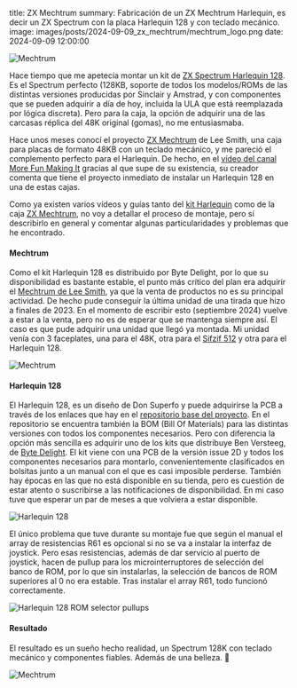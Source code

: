 title: ZX Mechtrum
summary: Fabricación de un ZX Mechtrum Harlequin, es decir un ZX Spectrum con la placa Harlequin 128 y con teclado mecánico.
image: images/posts/2024-09-09_zx_mechtrum/mechtrum_logo.png
date: 2024-09-09 12:00:00

![Mechtrum](/images/posts/2024-09-09_zx_mechtrum/mechtrum_logo.png)

Hace tiempo que me apetecía montar un kit de [ZX Spectrum Harlequin 128](https://www.bytedelight.com/?product=harlequin-128k-rev-2d-black-large-diy-kit). Es el Spectrum perfecto (128KB, soporte de todos los modelos/ROMs de las distintas versiones producidas por Sinclair y Amstrad, y con componentes que se pueden adquirir a día de hoy, incluida la ULA que está reemplazada por lógica discreta). Pero para la caja, la opción de adquirir una de las carcasas réplica del 48K original (gomas), no me entusiasmaba.

Hace unos meses conocí el proyecto [ZX Mechtrum](https://leesmithsworkshop.co.uk/products/the-mechtrum-mechanical-keyboard-zx-spectrum-case) de Lee Smith, una caja para placas de formato 48KB con un teclado mecánico, y me pareció el complemento perfecto para el Harlequin. De hecho, en el [vídeo del canal More Fun Making It](https://www.youtube.com/watch?v=Gr8KhQHaJr4) gracias al que supe de su existencia, su creador comenta que tiene el proyecto inmediato de instalar un Harlequin 128 en una de estas cajas.

Como ya existen varios vídeos y guías tanto del [kit Harlequin](https://www.youtube.com/watch?v=s1klr5vRye0) como de la caja [ZX Mechtrum](https://www.youtube.com/watch?v=O_FdXpOi2W4), no voy a detallar el proceso de montaje, pero sí describirlo en general y comentar algunas particularidades y problemas que he encontrado.

#### Mechtrum

Como el kit Harlequin 128 es distribuido por Byte Delight, por lo que su disponibilidad es bastante estable, el punto más crítico del plan era adquirir el [Mechtrum de Lee Smith](https://leesmithsworkshop.co.uk/products/the-mechtrum-mechanical-keyboard-zx-spectrum-case), ya que la venta de productos no es su principal actividad. De hecho pude conseguir la última unidad de una tirada que hizo a finales de 2023. En el momento de escribir esto (septiembre 2024) vuelve a estar a la venta, pero no es de esperar que se mantenga siempre así. El caso es que pude adquirir una unidad que llegó ya montada. Mi unidad venía con 3 faceplates, una para el 48K, otra para el [Sifzif 512](https://github.com/UzixLS/zx-sizif-512/) y otra para el Harlequin 128.

![Mechtrum](/images/posts/2024-09-09_zx_mechtrum/mechtrum.jpg)

#### Harlequin 128

El Harlequin 128, es un diseño de Don Superfo y puede adquirirse la PCB a través de los enlaces que hay en el [repositorio base del proyecto](https://github.com/DonSuperfo/Superfo-Harlequin-128). En el repositorio se encuentra también la BOM (Bill Of Materials) para las distintas versiones con todos los componentes necesarios. Pero con diferencia la opción más sencilla es adquirir uno de los kits que distribuye Ben Versteeg, de [Byte Delight](https://www.bytedelight.com/). El kit viene con una PCB de la versión issue 2D y todos los componentes necesarios para montarlo, convenientemente clasificados en bolsitas junto a un manual con el que es casi imposible perderse. También hay épocas en las que no está disponible en su tienda, pero es cuestión de estar atento o suscribirse a las notificaciones de disponibilidad. En mi caso tuve que esperar un par de meses a que volviera a estar disponible.

![Harlequin 128](/images/posts/2024-09-09_zx_mechtrum/harlequin_128.jpg)

El único problema que tuve durante su montaje fue que según el manual el array de resistencias R61 es opcional si no se va a instalar la interfaz de joystick. Pero esas resistencias, además de dar servicio al puerto de joystick, hacen de pullup para los microinterruptores de selección del banco de ROM, por lo que sin instalarlas, la selección de bancos de ROM superiores al 0 no era estable. Tras instalar el array R61, todo funcionó correctamente.

![Harlequin 128 ROM selector pullups](/images/posts/2024-09-09_zx_mechtrum/harlequin_128_pullups.png)

#### Resultado

El resultado es un sueño hecho realidad, un Spectrum 128K con teclado mecánico y componentes fiables. Además de una belleza. 🤩

![Mechtrum](/images/posts/2024-09-09_zx_mechtrum/resultado.jpg)
